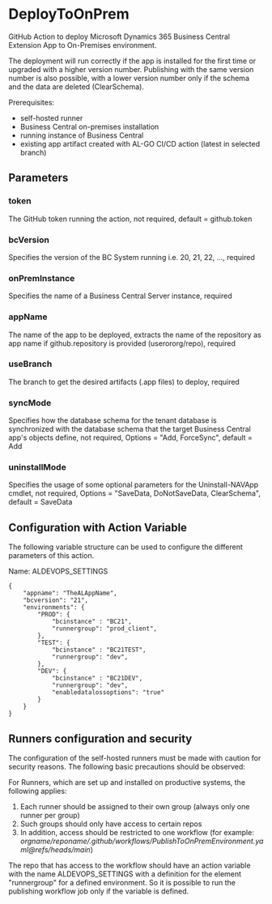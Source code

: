 # DeployToOnPrem

GitHub Action to deploy Microsoft Dynamics 365 Business Central Extension App to On-Premises environment.

The deployment will run correctly if the app is installed for the first time or upgraded with a higher version number. Publishing with the same version number is also possible, with a lower version number only if the schema and the data are deleted (ClearSchema).

Prerequisites:

* self-hosted runner
* Business Central on-premises installation
* running instance of Business Central
* existing app artifact created with AL-GO CI/CD action (latest in selected branch)

## Parameters

### token

The GitHub token running the action, not required, default = github.token

### bcVersion

Specifies the version of the BC System running i.e. 20, 21, 22, ..., required

### onPremInstance

Specifies the name of a Business Central Server instance, required

### appName

The name of the app to be deployed, extracts the name of the repository as app name if github.repository is provided (userororg/repo), 
required

### useBranch

The branch to get the desired artifacts (.app files) to deploy, required

### syncMode

Specifies how the database schema for the tenant database is synchronized with the database schema that the target Business Central app's objects define, not required, Options = "Add, ForceSync", default = Add

### uninstallMode

Specifies the usage of some optional parameters for the Uninstall-NAVApp cmdlet, not required, Options = "SaveData, DoNotSaveData, ClearSchema", default = SaveData

## Configuration with Action Variable

The following variable structure can be used to configure the different parameters of this action.

Name: ALDEVOPS_SETTINGS

```
{
    "appname": "TheALAppName",
    "bcversion": "21",
    "environments": {
        "PROD": {
            "bcinstance" : "BC21",
            "runnergroup": "prod_client",
        },
        "TEST": {
            "bcinstance" : "BC21TEST",
            "runnergroup": "dev",
        },
        "DEV": {
            "bcinstance" : "BC21DEV",
            "runnergroup": "dev",
            "enabledatalossoptions": "true"  
        }
    }
}
```

## Runners configuration and security

The configuration of the self-hosted runners must be made with caution for security reasons. The following basic precautions should be observed:

For Runners, which are set up and installed on productive systems, the following applies:

1. Each runner should be assigned to their own group (always only one runner per group)
2. Such groups should only have access to certain repos
3. In addition, access should be restricted to one workflow (for example: *orgname/reponame/.github/workflows/PublishToOnPremEnvironment.yaml@refs/heads/main*)

The repo that has access to the workflow should have an action variable with the name ALDEVOPS_SETTINGS with a definition for the element "runnergroup" for a defined environment. So it is possible to run the publishing workflow job only if the variable is defined.
